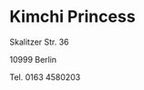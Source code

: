 <h1>Kimchi Princess</h1>
<p>
  Skalitzer Str. 36
</p>
<p>
  10999 Berlin
</p>  
<p>
  Tel. 0163 4580203
</p>
